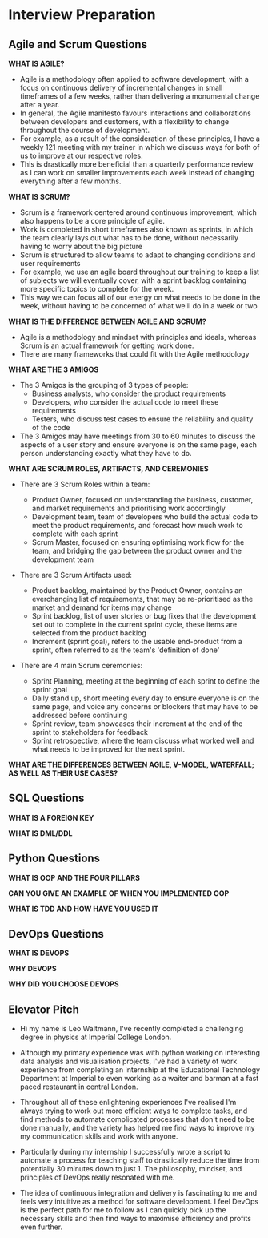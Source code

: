 # Interview Preparation


## Agile and Scrum Questions

**WHAT IS AGILE?**

- Agile is a methodology often applied to software development, with a focus on continuous delivery of incremental changes in small timeframes of a few weeks, rather than delivering a monumental change after a year.
- In general, the Agile manifesto favours interactions and collaborations between developers and customers, with a flexibility to change throughout the course of development.
- For example, as a result of the consideration of these principles, I have a weekly 121 meeting with my trainer in which we discuss ways for both of us to improve at our respective roles.
- This is drastically more beneficial than a quarterly performance review as I can work on smaller improvements each week instead of changing everything after a few months.

**WHAT IS SCRUM?**

- Scrum is a framework centered around continuous improvement, which also happens to be a core principle of agile.
- Work is completed in short timeframes also known as sprints, in which the team clearly lays out what has to be done, without necessarily having to worry about the big picture
- Scrum is structured to allow teams to adapt to changing conditions and user requirements 
- For example, we use an agile board throughout our training to keep a list of subjects we will eventually cover, with a sprint backlog containing more specific topics to complete for the week.
- This way we can focus all of our energy on what needs to be done in the week, without having to be concerned of what we'll do in a week or two

**WHAT IS THE DIFFERENCE BETWEEN AGILE AND SCRUM?**

- Agile is a methodology and mindset with principles and ideals, whereas Scrum is an actual framework for getting work done.
- There are many frameworks that could fit with the Agile methodology

**WHAT ARE THE 3 AMIGOS**

- The 3 Amigos is the grouping of 3 types of people:
    - Business analysts, who consider the product requirements
    - Developers, who consider the actual code to meet these requirements
    - Testers, who discuss test cases to ensure the reliability and quality of the code
- The 3 Amigos may have meetings from 30 to 60 minutes to discuss the aspects of a user story and ensure everyone is on the same page, each person understanding exactly what they have to do.

**WHAT ARE SCRUM ROLES, ARTIFACTS, AND CEREMONIES**

- There are 3 Scrum Roles within a team:
    - Product Owner, focused on understanding the business, customer, and market requirements and prioritising work accordingly
    - Development team, team of developers who build the actual code to meet the product requirements, and forecast how much work to complete with each sprint
    - Scrum Master, focused on ensuring optimising work flow for the team, and bridging the gap between the product owner and the development team

- There are 3 Scrum Artifacts used:
    - Product backlog, maintained by the Product Owner, contains an everchanging list of requirements, that may be re-prioritised as the market and demand for items may change
    - Sprint backlog, list of user stories or bug fixes that the development set out to complete in the current sprint cycle, these items are selected from the product backlog
    - Increment (sprint goal), refers to the usable end-product from a sprint, often referred to as the team's 'definition of done'

- There are 4 main Scrum ceremonies:
    - Sprint Planning, meeting at the beginning of each sprint to define the sprint goal
    - Daily stand up, short meeting every day to ensure everyone is on the same page, and voice any concerns or blockers that may have to be addressed before continuing
    - Sprint review, team showcases their increment at the end of the sprint to stakeholders for feedback
    - Sprint retrospective, where the team discuss what worked well and what needs to be improved for the next sprint.

**WHAT ARE THE DIFFERENCES BETWEEN AGILE, V-MODEL, WATERFALL; AS WELL AS THEIR USE CASES?**

## SQL Questions

**WHAT IS A FOREIGN KEY**

**WHAT IS DML/DDL**

## Python Questions

**WHAT IS OOP AND THE FOUR PILLARS**

**CAN YOU GIVE AN EXAMPLE OF WHEN YOU IMPLEMENTED OOP**

**WHAT IS TDD AND HOW HAVE YOU USED IT**

## DevOps Questions

**WHAT IS DEVOPS**

**WHY DEVOPS**

**WHY DID YOU CHOOSE DEVOPS**

## Elevator Pitch

- Hi my name is Leo Waltmann, I've recently completed a challenging degree in physics at Imperial College London.

- Although my primary experience was with python working on interesting data analysis and visualisation projects, I've had a variety of work experience from completing an internship at the Educational Technology Department at Imperial to even working as a waiter and barman at a fast paced restaurant in central London.
- Throughout all of these enlightening experiences I've realised I'm always trying to work out more efficient ways to complete tasks, and find methods to automate complicated processes that don't need to be done manually, and the variety has helped me find ways to improve my my communication skills and work with anyone.
- Particularly during my internship I successfully wrote a script to automate a process for teaching staff to drastically reduce the time from potentially 30 minutes down to just 1. The philosophy, mindset, and principles of DevOps really resonated with me.
- The idea of continuous integration and delivery is fascinating to me and feels very intuitive as a method for software development. I feel DevOps is the perfect path for me to follow as I can quickly pick up the necessary skills and then find ways to maximise efficiency and profits even further.